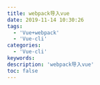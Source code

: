 ```yaml
---
title: webpack导入vue
date: 2019-11-14 10:30:26
tags:
  - 'Vue+webpack'
  - 'Vue-cli'
categories:
  - 'Vue-cli'
keywords:
description: 'webpack导入vue'
toc: false
---
```

